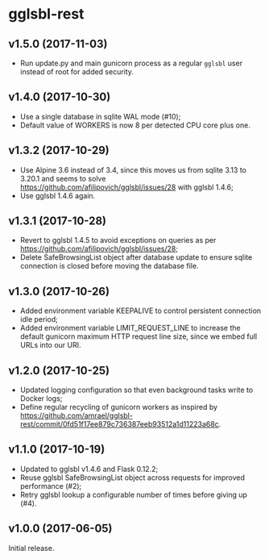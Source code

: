 # gglsbl-rest

## v1.5.0 (2017-11-03)
- Run update.py and main gunicorn process as a regular `gglsbl` user instead of root for added security. 

## v1.4.0 (2017-10-30)
- Use a single database in sqlite WAL mode (#10);
- Default value of WORKERS is now 8 per detected CPU core plus one.

## v1.3.2 (2017-10-29)
- Use Alpine 3.6 instead of 3.4, since this moves us from sqlite 3.13 to 3.20.1 and seems to solve https://github.com/afilipovich/gglsbl/issues/28 with gglsbl 1.4.6;
- Use gglsbl 1.4.6 again.

## v1.3.1 (2017-10-28)
- Revert to gglsbl 1.4.5 to avoid exceptions on queries as per https://github.com/afilipovich/gglsbl/issues/28;
- Delete SafeBrowsingList object after database update to ensure sqlite connection is closed before moving the database file.

## v1.3.0 (2017-10-26)
- Added environment variable KEEPALIVE to control persistent connection idle period;
- Added environment variable LIMIT_REQUEST_LINE to increase the default gunicorn maximum HTTP request line size, since we embed full URLs into our URI.

## v1.2.0 (2017-10-25)
- Updated logging configuration so that even background tasks write to Docker logs;
- Define regular recycling of gunicorn workers as inspired by https://github.com/amrael/gglsbl-rest/commit/0fd51f17ee879c736387eeb93512a1d11223a68c.

## v1.1.0 (2017-10-19)
- Updated to gglsbl v1.4.6 and Flask 0.12.2;
- Reuse gglsbl SafeBrowsingList object across requests for improved performance (#2);
- Retry gglsbl lookup a configurable number of times before giving up (#4).

## v1.0.0 (2017-06-05)
Initial release.
